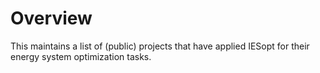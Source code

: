 # Overview

This maintains a list of (public) projects that have applied IESopt for their energy system optimization tasks.
